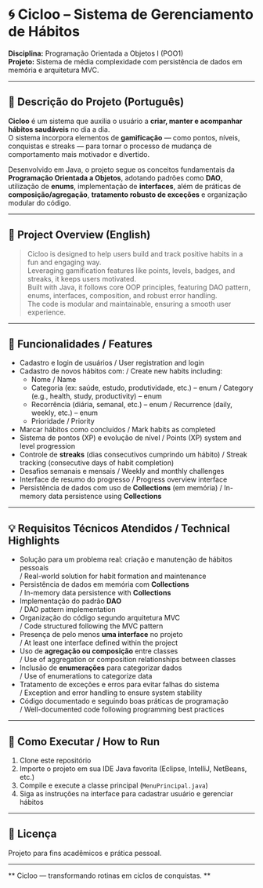 # 🌀 Cicloo – Sistema de Gerenciamento de Hábitos

**Disciplina:** Programação Orientada a Objetos I (POO1)  
**Projeto:** Sistema de média complexidade com persistência de dados em memória e arquitetura MVC.

---

## 📌 Descrição do Projeto (Português)

**Cicloo** é um sistema que auxilia o usuário a **criar, manter e acompanhar hábitos saudáveis** no dia a dia.  
O sistema incorpora elementos de **gamificação** — como pontos, níveis, conquistas e streaks — para tornar o processo de mudança de comportamento mais motivador e divertido.

Desenvolvido em Java, o projeto segue os conceitos fundamentais da **Programação Orientada a Objetos**, adotando padrões como **DAO**, utilização de **enums**, implementação de **interfaces**, além de práticas de **composição/agregação**, **tratamento robusto de exceções** e organização modular do código.

---

## 📌 Project Overview (English)

> Cicloo is designed to help users build and track positive habits in a fun and engaging way.  
> Leveraging gamification features like points, levels, badges, and streaks, it keeps users motivated.  
> Built with Java, it follows core OOP principles, featuring DAO pattern, enums, interfaces, composition, and robust error handling.  
> The code is modular and maintainable, ensuring a smooth user experience.

---

## 🎯 Funcionalidades / Features

- Cadastro e login de usuários / User registration and login  
- Cadastro de novos hábitos com: / Create new habits including:  
  - Nome / Name  
  - Categoria (ex: saúde, estudo, produtividade, etc.) – enum / Category (e.g., health, study, productivity) – enum  
  - Recorrência (diária, semanal, etc.) – enum / Recurrence (daily, weekly, etc.) – enum  
  - Prioridade / Priority  
- Marcar hábitos como concluídos / Mark habits as completed  
- Sistema de pontos (XP) e evolução de nível / Points (XP) system and level progression  
- Controle de **streaks** (dias consecutivos cumprindo um hábito) / Streak tracking (consecutive days of habit completion)  
- Desafios semanais e mensais / Weekly and monthly challenges  
- Interface de resumo do progresso / Progress overview interface  
- Persistência de dados com uso de **Collections** (em memória) / In-memory data persistence using **Collections**

---

## 💡 Requisitos Técnicos Atendidos / Technical Highlights

- Solução para um problema real: criação e manutenção de hábitos pessoais  
  / Real-world solution for habit formation and maintenance  
- Persistência de dados em memória com **Collections**  
  / In-memory data persistence with **Collections**  
- Implementação do padrão **DAO**  
  / DAO pattern implementation  
- Organização do código segundo arquitetura MVC  
  / Code structured following the MVC pattern  
- Presença de pelo menos **uma interface** no projeto  
  / At least one interface defined within the project  
- Uso de **agregação ou composição** entre classes  
  / Use of aggregation or composition relationships between classes  
- Inclusão de **enumerações** para categorizar dados  
  / Use of enumerations to categorize data  
- Tratamento de exceções e erros para evitar falhas do sistema  
  / Exception and error handling to ensure system stability  
- Código documentado e seguindo boas práticas de programação  
  / Well-documented code following programming best practices

---

## 🚀 Como Executar / How to Run

1. Clone este repositório  
2. Importe o projeto em sua IDE Java favorita (Eclipse, IntelliJ, NetBeans, etc.)  
3. Compile e execute a classe principal (`MenuPrincipal.java`)  
4. Siga as instruções na interface para cadastrar usuário e gerenciar hábitos

---

## 📄 Licença

Projeto para fins acadêmicos e prática pessoal.

---

** Cicloo — transformando rotinas em ciclos de conquistas. **  

